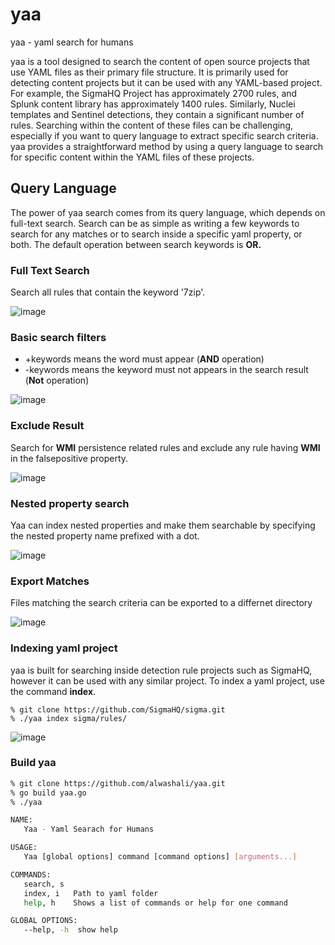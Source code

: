 # yaa
yaa - yaml search for humans 


yaa is a tool designed to search the content of open source projects that use YAML files as their primary file structure. It is primarily used for detecting content projects but it can be used with any YAML-based project. For example, the SigmaHQ Project has approximately 2700 rules, and Splunk content library has approximately 1400 rules. Similarly, Nuclei templates and Sentinel detections, they contain a significant number of rules. Searching within the content of these files can be challenging, especially if you want to query language to extract specific search criteria. yaa provides a straightforward method by using a query language to search for specific content within the YAML files of these projects.


## Query Language 
The power of yaa search comes from its query language, which depends on full-text search. Search can be as simple as writing a few keywords to search for any matches or to search inside a specific yaml property, or both. The default operation between search keywords is **OR.** 


### Full Text Search

Search all rules that contain the keyword '7zip'. 

![image](https://github.com/alwashali/yaa/assets/22593441/85a9905c-6bb2-44e3-9e33-9b05f107322d)

 

### Basic search filters

- +keywords means the word must appear (**AND** operation)
- -keywords means the keyword must not appears in the search result (**Not** operation)


![image](https://github.com/alwashali/yaa/assets/22593441/cb1ba680-b539-459d-92f7-b0f5e4317824)


### Exclude Result

Search for **WMI** persistence related rules and exclude any rule having **WMI** in the falsepositive property. 

![image](https://github.com/alwashali/yaa/assets/22593441/8007a61b-7b91-483f-b330-b5ea45c336a8)


### Nested property search

Yaa can index nested properties and make them searchable by specifying the nested property name prefixed with a dot.

![image](https://github.com/alwashali/yaa/assets/22593441/b5ea4e28-b481-4277-b308-7d0b536b1d69)



### Export Matches

Files matching the search criteria can be exported to a differnet directory

 ![image](https://github.com/alwashali/yaa/assets/22593441/ca5f6433-0b24-4ad7-b495-26bd67ff8354)




### Indexing yaml project 

yaa is built for searching inside detection rule projects such as SigmaHQ, however it can be used with any similar project. To index a yaml project, use the command **index**. 


```
% git clone https://github.com/SigmaHQ/sigma.git
% ./yaa index sigma/rules/
```

![image](https://github.com/alwashali/yaa/assets/22593441/886d03f6-2120-4d22-a5e2-4530a68bf018)



### Build yaa 

```bash
% git clone https://github.com/alwashali/yaa.git
% go build yaa.go
% ./yaa

NAME:
   Yaa - Yaml Searach for Humans

USAGE:
   Yaa [global options] command [command options] [arguments...]

COMMANDS:
   search, s  
   index, i   Path to yaml folder
   help, h    Shows a list of commands or help for one command

GLOBAL OPTIONS:
   --help, -h  show help
```





